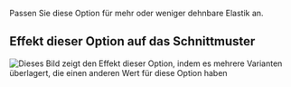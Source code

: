 Passen Sie diese Option für mehr oder weniger dehnbare Elastik an.

## Effekt dieser Option auf das Schnittmuster

![Dieses Bild zeigt den Effekt dieser Option, indem es mehrere Varianten überlagert, die einen anderen Wert für diese Option haben](ursula_elasticstretch_sample.svg "Effekt dieser Option auf das Schnittmuster")

